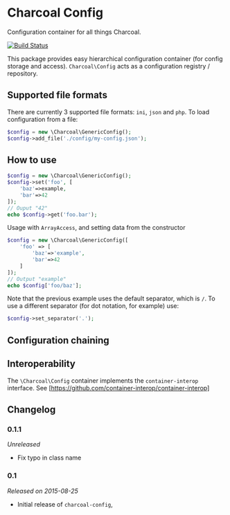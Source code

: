 Charcoal Config
===============

Configuration container for all things Charcoal.

[![Build Status](https://travis-ci.org/locomotivemtl/charcoal-config.svg?branch=master)](https://travis-ci.org/locomotivemtl/charcoal-config)

This package provides easy hierarchical configuration container (for config storage and access). 
`Charcoal\Config` acts as a configuration registry / repository.

## Supported file formats
There are currently 3 supported file formats: `ini`, `json` and `php`.
To load configuration from a file:
```php
$config = new \Charcoal\GenericConfig();
$config->add_file('./config/my-config.json');
```

## How to use
```php
$config = new \Charcoal\GenericConfig();
$config->set('foo', [
	'baz'=>example,
	'bar'=>42
]);
// Ouput "42"
echo $config->get('foo.bar');
```

Usage with `ArrayAccess`, and setting data from the constructor
```php
$config = new \Charcoal\GenericConfig([
    'foo' => [
        'baz'=>'example',
        'bar'=>42
    ]
]);
// Output "example"
echo $config['foo/baz'];
```

Note that the previous example uses the default separator, which is `/`.
To use a different separator (for dot notation, for example) use:
```php
$config->set_separator('.');
```

## Configuration chaining

## Interoperability
The `\Charcoal\Config` container implements the `container-interop` interface.
See [https://github.com/container-interop/container-interop]

## Changelog

### 0.1.1
_Unreleased_
- Fix typo in class name

### 0.1
_Released on 2015-08-25_
- Initial release of `charcoal-config`, 
